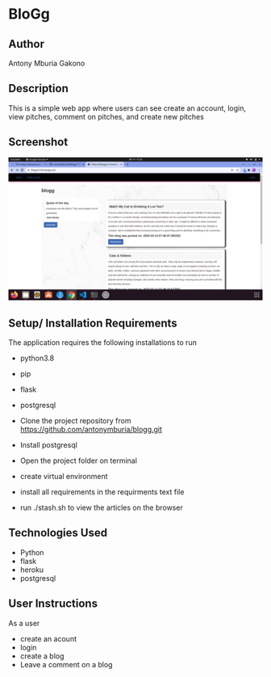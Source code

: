 # BloGg

## Author
Antony Mburia Gakono

## Description 
This is a simple web app where users can see create an account, login, view pitches, comment on pitches, and create new pitches

## Screenshot
<img src="app/static/pictures/Screenshot from 2022-03-14 12-28-57.png" alt="">

## Setup/ Installation Requirements
The application requires the following installations to run
* python3.8
* pip
* flask
* postgresql

* Clone the project repository from https://github.com/antonymburia/blogg.git
* Install postgresql
* Open the project folder on terminal
* create virtual environment
* install all requirements in the requirments text file
* run ./stash.sh to view the articles on the browser
## Technologies Used
* Python 
* flask
* heroku
* postgresql
## User Instructions 
As a user
* create an acount
* login
* create a blog
* Leave a comment on a blog

